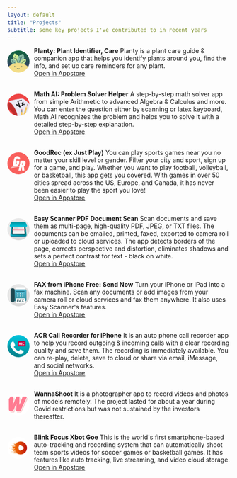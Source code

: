 ```yaml
---
layout: default
title: "Projects"
subtitle: some key projects I've contributed to in recent years
---
```

<div class="container">

<div style="display: flex; padding-bottom: 30px;">
    <img src="/assets/img/planty.webp" alt="Thumbnail" style="width: 50px; height: 50px; margin-right: 10px; align-self: top; border-radius: 25px; margin-top: 8px;">
    <p style="margin: 0; align-self: flex-start;">
    <b>Planty: Plant Identifier, Care</b>
    Planty is a plant care guide & companion app that helps you identify plants around you, find the info, and set up care reminders for any plant. <br><a href="https://apps.apple.com/gb/app/planty-plant-identifier-care/id1603599822" target="_blank"><u>Open in Appstore</u></a></p>
</div>

<div style="display: flex; padding-bottom: 30px;">
    <img src="/assets/img/mathhero.webp" alt="Thumbnail" style="width: 50px; height: 50px; margin-right: 10px; align-self: top; border-radius: 25px; margin-top: 8px;">
    <p style="margin: 0; align-self: flex-start;">
    <b>Math AI: Problem Solver Helper</b>
    A step-by-step math solver app from simple Arithmetic to advanced Algebra & Calculus and more. You can enter the question either by scanning or latex keyboard, Math AI recognizes the problem and helps you to solve it with a detailed step-by-step explanation. <br><a href="https://apps.apple.com/gb/app/math-ai-problem-solver-helper/id1565102390" target="_blank"><u>Open in Appstore</u></a></p>
</div>

<div style="display: flex; padding-bottom: 30px;">
    <img src="/assets/img/goodRec.webp" alt="Thumbnail" style="width: 50px; height: 50px; margin-right: 10px; align-self: top; border-radius: 25px; margin-top: 8px;">
    <p style="margin: 0; align-self: flex-start;">
    <b>GoodRec (ex Just Play)</b> You can play sports games near you no matter your skill level or gender. Filter your city and sport, sign up for a game, and play. Whether you want to play football, volleyball, or basketball, this app gets you covered. With games in over 50 cities spread across the US, Europe, and Canada, it has never been easier to play the sport you love! <br><a href="https://apps.apple.com/gb/app/goodrec-ex-just-play/id1510554246 " target="_blank"><u>Open in Appstore</u></a></p>
</div>

<div style="display: flex; padding-bottom: 30px;">
    <img src="/assets/img/easyScanner.webp" alt="Thumbnail" style="width: 50px; height: 50px; margin-right: 10px; align-self: top; border-radius: 25px; margin-top: 8px;">
    <p style="margin: 0; align-self: flex-start;">
    <b>Easy Scanner PDF Document Scan</b>
    Scan documents and save them as multi-page, high-quality PDF, JPEG, or TXT files. The documents can be emailed, printed, faxed, exported to camera roll or uploaded to cloud services. The app detects borders of the page, corrects perspective and distortion, eliminates shadows and sets a perfect contrast for text - black on white. <br><a href="https://apps.apple.com/gb/app/easy-scanner-pdf-document-scan/id1180773759" target="_blank"><u>Open in Appstore</u></a></p>
</div>

<div style="display: flex; padding-bottom: 30px;">
    <img src="/assets/img/easyFax.webp" alt="Thumbnail" style="width: 50px; height: 50px; margin-right: 10px; align-self: top; border-radius: 25px; margin-top: 8px;">
    <p style="margin: 0; align-self: flex-start;">
    <b>FAX from iPhone Free: Send Now</b>
    Turn your iPhone or iPad into a fax machine. Scan any documents or add images from your camera roll or cloud services and fax them anywhere. It also uses Easy Scanner's features. <br><a href="https://apps.apple.com/gb/app/fax-from-iphone-free-send-now/id1179154292" target="_blank"><u>Open in Appstore</u></a></p>
</div>

<div style="display: flex; padding-bottom: 30px;">
    <img src="/assets/img/callRecorder.webp" alt="Thumbnail" style="width: 50px; height: 50px; margin-right: 10px; align-self: top; border-radius: 25px; margin-top: 8px;">
    <p style="margin: 0; align-self: flex-start;">
    <b>ACR Call Recorder for iPhone</b>
    It is an auto phone call recorder app to help you record outgoing & incoming calls with a clear recording quality and save them. The recording is immediately available. You can re-play, delete, save to cloud or share via email, iMessage, and social networks. <br><a href="https://apps.apple.com/gb/app/acr-call-recorder-for-iphone/id1377904267" target="_blank"><u>Open in Appstore</u></a></p>
</div>


<div style="display: flex; padding-bottom: 30px;">
    <img src="/assets/img/ws.svg" alt="Thumbnail" style="width: 50px; height: 50px; margin-right: 10px; align-self: top; border-radius: 25px; margin-top: 8px;">
    <p style="margin: 0; align-self: flex-start;">
    <b>WannaShoot</b>
    It is a photographer app to record videos and photos of models remotely. The project lasted for about a year during Covid restrictions but was not sustained by the investors thereafter.
    </p>
</div>

<div style="display: flex; padding-bottom: 30px;">
    <img src="/assets/img/xbotgo.webp" alt="Thumbnail" style="width: 50px; height: 50px; margin-right: 10px; align-self: top; border-radius: 25px; margin-top: 8px;">
    <p style="margin: 0; align-self: flex-start;">
    <b>Blink Focus Xbot Goe</b>
    This is the world's first smartphone-based auto-tracking and recording system that can automatically shoot team sports videos for soccer games or basketball games. It has features like auto tracking, live streaming, and video cloud storage. <br><a href="https://apps.apple.com/tm/app/xbotgo/id1581355712" target="_blank"><u>Open in Appstore</u></a></p>
</div>

<br>
<br>
